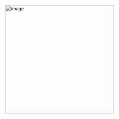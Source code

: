 <img width="341" alt="image" src="https://github.com/user-attachments/assets/b30ccdfc-2eff-4d7e-9907-f4e71e396d13" />
